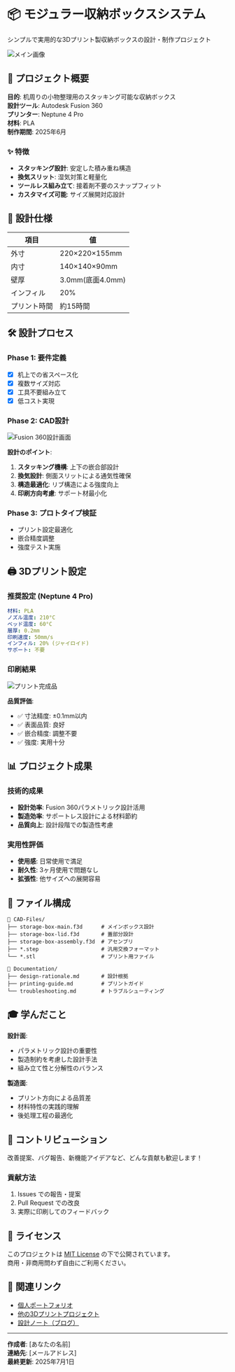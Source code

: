 # 📦 モジュラー収納ボックスシステム

シンプルで実用的な3Dプリント製収納ボックスの設計・制作プロジェクト

![メイン画像](Images/photos/main-assembly.jpg)

## 🎯 プロジェクト概要

**目的**: 机周りの小物整理用のスタッキング可能な収納ボックス  
**設計ツール**: Autodesk Fusion 360  
**プリンター**: Neptune 4 Pro  
**材料**: PLA  
**制作期間**: 2025年6月

### ✨ 特徴
- **スタッキング設計**: 安定した積み重ね構造
- **換気スリット**: 湿気対策と軽量化
- **ツールレス組み立て**: 接着剤不要のスナップフィット
- **カスタマイズ可能**: サイズ展開対応設計

## 📐 設計仕様

| 項目 | 値 |
|------|-----|
| 外寸 | 220×220×155mm |
| 内寸 | 140×140×90mm |
| 壁厚 | 3.0mm(底面4.0mm) |
| インフィル | 20% |
| プリント時間 | 約15時間 |

## 🛠️ 設計プロセス

### Phase 1: 要件定義
- [x] 机上での省スペース化
- [x] 複数サイズ対応
- [x] 工具不要組み立て
- [x] 低コスト実現

### Phase 2: CAD設計
![Fusion 360設計画面](Images/renders/fusion360-design.png)

**設計のポイント**:
1. **スタッキング機構**: 上下の嵌合部設計
2. **換気設計**: 側面スリットによる通気性確保
3. **構造最適化**: リブ構造による強度向上
4. **印刷方向考慮**: サポート材最小化

### Phase 3: プロトタイプ検証
- プリント設定最適化
- 嵌合精度調整
- 強度テスト実施

## 🖨️ 3Dプリント設定

### 推奨設定 (Neptune 4 Pro)
```yaml
材料: PLA
ノズル温度: 210°C
ベッド温度: 60°C
層厚: 0.2mm
印刷速度: 50mm/s
インフィル: 20% (ジャイロイド)
サポート: 不要
```

### 印刷結果
![プリント完成品](Images/photos/printed-parts.jpg)

**品質評価**:
- ✅ 寸法精度: ±0.1mm以内
- ✅ 表面品質: 良好
- ✅ 嵌合精度: 調整不要
- ✅ 強度: 実用十分

## 📊 プロジェクト成果

### 技術的成果
- **設計効率**: Fusion 360パラメトリック設計活用
- **製造効率**: サポートレス設計による材料節約
- **品質向上**: 設計段階での製造性考慮

### 実用性評価
- **使用感**: 日常使用で満足
- **耐久性**: 3ヶ月使用で問題なし
- **拡張性**: 他サイズへの展開容易


## 📁 ファイル構成

```
📁 CAD-Files/
├── storage-box-main.f3d      # メインボックス設計
├── storage-box-lid.f3d       # 蓋部分設計
├── storage-box-assembly.f3d  # アセンブリ
├── *.step                    # 汎用交換フォーマット
└── *.stl                     # プリント用ファイル

📁 Documentation/
├── design-rationale.md       # 設計根拠
├── printing-guide.md         # プリントガイド
└── troubleshooting.md        # トラブルシューティング
```

## 🎓 学んだこと

**設計面**:
- パラメトリック設計の重要性
- 製造制約を考慮した設計手法
- 組み立て性と分解性のバランス

**製造面**:
- プリント方向による品質差
- 材料特性の実践的理解
- 後処理工程の最適化

## 🤝 コントリビューション

改善提案、バグ報告、新機能アイデアなど、どんな貢献も歓迎します！

### 貢献方法
1. Issues での報告・提案
2. Pull Request での改良
3. 実際に印刷してのフィードバック

## 📄 ライセンス

このプロジェクトは [MIT License](LICENSE) の下で公開されています。  
商用・非商用問わず自由にご利用ください。

## 🔗 関連リンク

- [個人ポートフォリオ](https://github.com/username)
- [他の3Dプリントプロジェクト](https://github.com/username/3d-projects)
- [設計ノート（ブログ）](https://blog.example.com/3d-design)

---

**作成者**: [あなたの名前]  
**連絡先**: [メールアドレス]  
**最終更新**: 2025年7月1日